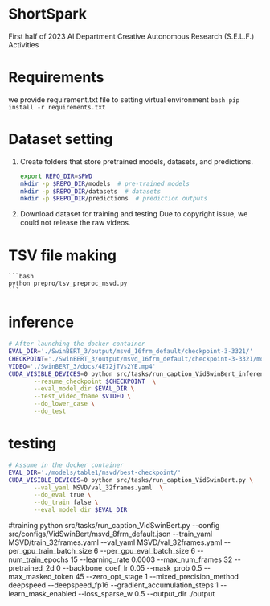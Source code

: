 # ShortSpark
First half of 2023  AI Department Creative Autonomous Research (S.E.L.F.) Activities

# Requirements
 we provide requirement.txt file to setting virtual environment
    ```bash
    pip install -r requirements.txt
    ```
 
 # Dataset setting
 1. Create folders that store pretrained models, datasets, and predictions.
    ```bash
    export REPO_DIR=$PWD
    mkdir -p $REPO_DIR/models  # pre-trained models
    mkdir -p $REPO_DIR/datasets  # datasets
    mkdir -p $REPO_DIR/predictions  # prediction outputs
    ```
2. Download dataset for training and testing
Due to copyright issue, we could not release the raw videos.


# TSV file making
    ```bash
    python prepro/tsv_preproc_msvd.py
    ```
    
# inference
```bash
# After launching the docker container 
EVAL_DIR='./SwinBERT_3/output/msvd_16frm_default/checkpoint-3-3321/'
CHECKPOINT='./SwinBERT_3/output/msvd_16frm_default/checkpoint-3-3321/model.bin'
VIDEO='./SwinBERT_3/docs/4E72jTVs2YE.mp4'
CUDA_VISIBLE_DEVICES=0 python src/tasks/run_caption_VidSwinBert_inference.py \
       --resume_checkpoint $CHECKPOINT  \
       --eval_model_dir $EVAL_DIR \
       --test_video_fname $VIDEO \
       --do_lower_case \
       --do_test 
```

# testing
```bash
# Assume in the docker container 
EVAL_DIR='./models/table1/msvd/best-checkpoint/'
CUDA_VISIBLE_DEVICES=0 python src/tasks/run_caption_VidSwinBert.py \
       --val_yaml MSVD/val_32frames.yaml  \
       --do_eval true \
       --do_train false \
       --eval_model_dir $EVAL_DIR
```

#training
python src/tasks/run_caption_VidSwinBert.py
        --config src/configs/VidSwinBert/msvd_8frm_default.json
        --train_yaml MSVD/train_32frames.yaml
        --val_yaml MSVD/val_32frames.yaml
        --per_gpu_train_batch_size 6
        --per_gpu_eval_batch_size 6
        --num_train_epochs 15
        --learning_rate 0.0003
        --max_num_frames 32
        --pretrained_2d 0
        --backbone_coef_lr 0.05
        --mask_prob 0.5
        --max_masked_token 45
        --zero_opt_stage 1
        --mixed_precision_method deepspeed
        --deepspeed_fp16
        --gradient_accumulation_steps 1
        --learn_mask_enabled
        --loss_sparse_w 0.5
        --output_dir ./output
```
